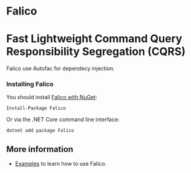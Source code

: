 # Falico

# Fast Lightweight Command Query Responsibility Segregation (CQRS)

Falico use Autofac for dependecy injection.

### Installing Falico

You should install [Falico with NuGet](https://www.nuget.org/packages/Falico):

    Install-Package Falico
    
Or via the .NET Core command line interface:

    dotnet add package Falico
    
## More information
* [Examples](https://github.com/mparlak/Falico/wiki) to learn how to use Falico.
